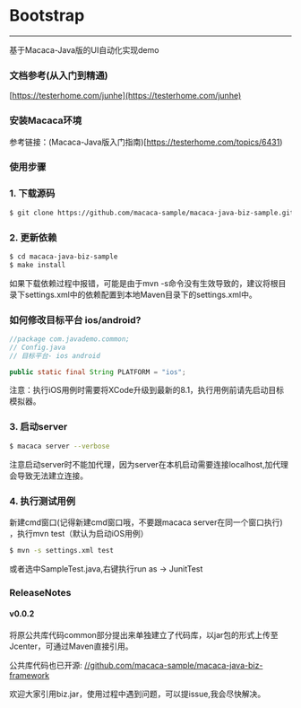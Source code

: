 # Bootstrap

---

基于Macaca-Java版的UI自动化实现demo

### 文档参考(从入门到精通)

[https://testerhome.com/junhe](https://testerhome.com/junhe)

### 安装Macaca环境

参考链接：(Macaca-Java版入门指南)[https://testerhome.com/topics/6431)

### 使用步骤

### 1. 下载源码

``` bash
$ git clone https://github.com/macaca-sample/macaca-java-biz-sample.git
```

### 2. 更新依赖

``` bash
$ cd macaca-java-biz-sample
$ make install
```

如果下载依赖过程中报错，可能是由于mvn -s命令没有生效导致的，建议将根目录下settings.xml中的依赖配置到本地Maven目录下的settings.xml中。

### 如何修改目标平台 ios/android?

``` java
//package com.javademo.common;
// Config.java
// 目标平台- ios android

public static final String PLATFORM = "ios";
```
注意：执行iOS用例时需要将XCode升级到最新的8.1，执行用例前请先启动目标模拟器。

### 3. 启动server

``` bash
$ macaca server --verbose
```

注意启动server时不能加代理，因为server在本机启动需要连接localhost,加代理会导致无法建立连接。

### 4. 执行测试用例

新建cmd窗口(记得新建cmd窗口哦，不要跟macaca server在同一个窗口执行) ，执行mvn test（默认为启动iOS用例）

``` bash
$ mvn -s settings.xml test
```

或者选中SampleTest.java,右键执行run as -> JunitTest

### ReleaseNotes

#### v0.0.2

将原公共库代码common部分提出来单独建立了代码库，以jar包的形式上传至Jcenter，可通过Maven直接引用。

公共库代码也已开源: [//github.com/macaca-sample/macaca-java-biz-framework](//github.com/macaca-sample/macaca-java-biz-framework)

欢迎大家引用biz.jar，使用过程中遇到问题，可以提issue,我会尽快解决。
